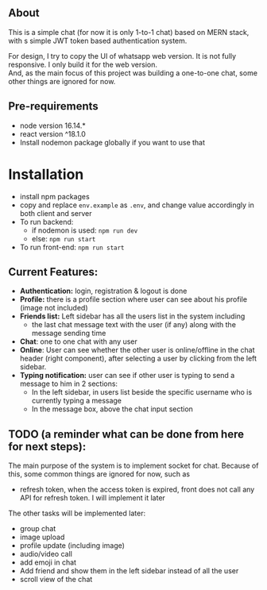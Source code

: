 ## About
This is a simple chat (for now it is only 1-to-1 chat) based on MERN stack, with s simple JWT token based authentication system.

For design, I try to copy the UI of whatsapp web version. It is not fully responsive. I only build it for the web version. \
And, as the main focus of this project was building a one-to-one chat, some other things are ignored for now.

## Pre-requirements
- node version 16.14.*
- react version ^18.1.0
- Install nodemon package globally if you want to use that

# Installation
- install npm packages
- copy and replace `env.example` as `.env`, and change value accordingly in both client and server
- To run backend:
  - if nodemon is used: `npm run dev`
  - else: `npm run start`
- To run front-end: `npm run start`


## Current Features:
- **Authentication:** login, registration & logout is done
- **Profile:** there is a profile section where user can see about his profile (image not included)
- **Friends list:** Left sidebar has all the users list in the system including
  - the last chat message text with the user (if any) along with the message sending time
- **Chat**: one to one chat with any user
- **Online**: User can see whether the other user is online/offline in the chat header (right component), after selecting a user by clicking from the left sidebar.
- **Typing notification:** user can see if other user is typing to send a message to him in 2 sections:
  - In the left sidebar, in users list beside the specific username who is currently typing a message
  - In the message box, above the chat input section


## TODO (a reminder what can be done from here for next steps):
The main purpose of the system is to implement socket for chat. Because of this, some common things are ignored for now, such as
- refresh token, when the access token is expired, front does not call any API for refresh token. I will implement it later

The other tasks will be implemented later:
- group chat
- image upload
- profile update (including image)
- audio/video call
- add emoji in chat
- Add friend and show them in the left sidebar instead of all the user
- scroll view of the chat
